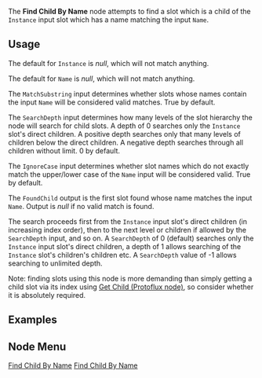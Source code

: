 <languages></languages> <translate>

The **Find Child By Name** node attempts to find a slot which is a child
of the `Instance` input slot which has a name matching the input `Name`.

## Usage

The default for `Instance` is *null*, which will not match anything.

The default for `Name` is *null*, which will not match anything.

The `MatchSubstring` input determines whether slots whose names contain
the input `Name` will be considered valid matches. True by default.

The `SearchDepth` input determines how many levels of the slot hierarchy
the node will search for child slots. A depth of 0 searches only the
`Instance` slot's direct children. A positive depth searches only that
many levels of children below the direct children. A negative depth
searches through all children without limit. 0 by default.

The `IgnoreCase` input determines whether slot names which do not
exactly match the upper/lower case of the `Name` input will be
considered valid. True by default.

The `FoundChild` output is the first slot found whose name matches the
input `Name`. Output is *null* if no valid match is found.

The search proceeds first from the `Instance` input slot's direct
children (in increasing index order), then to the next level or children
if allowed by the `SearchDepth` input, and so on. A `SearchDepth` of 0
(default) searches only the `Instance` input slot's direct children, a
depth of 1 allows searching of the `Instance` slot's children's children
etc. A `SearchDepth` value of -1 allows searching to unlimited depth.

Note: finding slots using this node is more demanding than simply
getting a child slot via its index using [Get Child (Protoflux
node)](Get_Child_(Protoflux_node) "wikilink"), so consider whether it is
absolutely required.

## Examples

## Node Menu

</translate>

[Find Child By Name](Category:Protoflux{{#translation:}} "wikilink")
[Find Child By
Name](Category:Protoflux:Slots{{#translation:}} "wikilink")